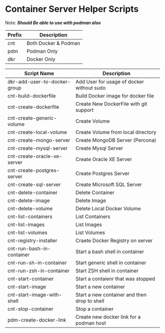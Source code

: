 # Container Server Helper Scripts

Note: ***Should Be able to use with podman also***

| Prefix | Description |
|--------|-------------|
| cnt | Both Docker & Podman |
| pdm | Podman Only |
| dkr | Docker Only |


| Script Name | Description |
|-------------|-------------|
| dkr-add-user-to-docker-group | Add User for usage of docker without sudo |
| cnt-build-dockerfile | Build Docker image for docker file |
| cnt-create-dockerfile | Create New DockerFile with git support |
| cnt-create-generic-volume | Create Volume |
| cnt-create-local-volume | Create Volume from local directory |
| cnt-create-mongo-server | Create MongoDB Server (Percona) |
| cnt-create-mysql-server | Create Mysql Server |
| cnt-create-oracle-xe-server | Create Oracle XE Server |
| cnt-create-postgres-server | Create Postgres Server |
| cnt-create-sql-server | Create Microsoft SQL Server |
| cnt-delete-container | Delete Container |
| cnt-delete-image | Delete Image |
| cnt-delete-volume | Delete Local Docker Volume |
| cnt-list-containers | List Containers |
| cnt-list-images | List Images |
| cnt-list-volumes | List Volumes |
| cnt-registry-installer | Craete Docker Registry on server |
| cnt-run-bash-in-container | Start a bash shell in container |
| cnt-run-sh-in-container | Start generic shell in container |
| cnt-run-zsh-in-container | Start ZSH shell in container |
| cnt-start-container | Start a contaienr that was stopped |
| cnt-start-image | Start a new container |
| cnt-start-image-with-shell | Start a new container and then drop to shell |
| cnt-stop-container | Stop a container |
| pdm-create-docker-link | Create new docker link for a podman host |